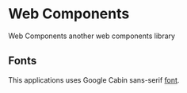 # Web Components
Web Components another web components library

## Fonts
This applications uses Google Cabin sans-serif [font](https://google-webfonts-helper.herokuapp.com/fonts/cabin?subsets=latin).